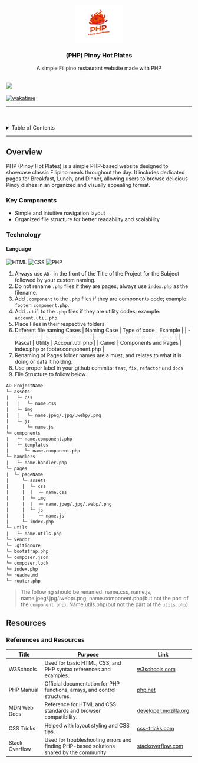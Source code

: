 <a name="readme-top">

<br/>

<br />
<div align="center">
  <a href="https://github.com/MarkGamboaa">
  <!-- TODO: If you want to add logo or banner you can add it here -->
    <img src="./assets/img/php_logo.png" alt="Logo" width="130" height="100">
  </a>
<!-- TODO: Change Title to the name of the title of your Project -->
  <h3 align="center">(PHP) Pinoy Hot Plates</h3>
</div>
<!-- TODO: Make a short description -->
<div align="center">
  A simple Filipino restaurant website made with PHP
</div>

<br />

<!-- TODO: Change the zyx-0314 into your github username  -->
<!-- TODO: Change the WD-Template-Project into the same name of your folder -->

![](https://visit-counter.vercel.app/counter.png?page=MarkGamboaa/AD-Task-2)

[![wakatime](https://wakatime.com/badge/user/018dd99a-4985-4f98-8216-6ca6fe2ce0f8/project/63501637-9a31-42f0-960d-4d0ab47977f8.svg)](https://wakatime.com/badge/user/018dd99a-4985-4f98-8216-6ca6fe2ce0f8/project/63501637-9a31-42f0-960d-4d0ab47977f8)

---

<br />
<br />

<!-- TODO: If you want to add more layers for your readme -->
<details>
  <summary>Table of Contents</summary>
  <ol>
    <li>
      <a href="#overview">Overview</a>
      <ol>
        <li>
          <a href="#key-components">Key Components</a>
        </li>
        <li>
          <a href="#technology">Technology</a>
        </li>
      </ol>
    </li>
    <li>
      <a href="#rule,-practices-and-principles">Rules, Practices and Principles</a>
    </li>
    <li>
      <a href="#resources">Resources</a>
    </li>
  </ol>
</details>

---

## Overview

<!-- TODO: To be changed -->
<!-- The following are just sample -->

PHP (Pinoy Hot Plates) is a simple PHP-based website designed to showcase classic Filipino meals throughout the day. It includes dedicated pages for Breakfast, Lunch, and Dinner, allowing users to browse delicious Pinoy dishes in an organized and visually appealing format.

### Key Components

<!-- TODO: List of Key Components -->
<!-- The following are just sample -->

- Simple and intuitive navigation layout
- Organized file structure for better readability and scalability

### Technology

<!-- TODO: List of Technology Used -->

#### Language

![HTML](https://img.shields.io/badge/HTML-E34F26?style=for-the-badge&logo=html5&logoColor=white)
![CSS](https://img.shields.io/badge/CSS-1572B6?style=for-the-badge&logo=css3&logoColor=white)
![PHP](https://img.shields.io/badge/PHP-777BB4?style=for-the-badge&logo=php&logoColor=white)

<!-- Do not Change this -->

1. Always use `AD-` in the front of the Title of the Project for the Subject followed by your custom naming.
2. Do not rename `.php` files if they are pages; always use `index.php` as the filename.
3. Add `.component` to the `.php` files if they are components code; example: `footer.component.php`.
4. Add `.util` to the `.php` files if they are utility codes; example: `account.util.php`.
5. Place Files in their respective folders.
6. Different file naming Cases
   | Naming Case | Type of code | Example |
   | ----------- | -------------------- | --------------------------------- |
   | Pascal | Utility | Accoun.util.php |
   | Camel | Components and Pages | index.php or footer.component.php |
7. Renaming of Pages folder names are a must, and relates to what it is doing or data it holding.
8. Use proper label in your github commits: `feat`, `fix`, `refactor` and `docs`
9. File Structure to follow below.

```
AD-ProjectName
└─ assets
|   └─ css
|   |   └─ name.css
|   └─ img
|   |   └─ name.jpeg/.jpg/.webp/.png
|   └─ js
|       └─ name.js
└─ components
|   └─ name.component.php
|   └─ templates
|      └─ name.component.php
└─ handlers
|   └─ name.handler.php
└─ pages
|  └─ pageName
|     └─ assets
|     |  └─ css
|     |  |  └─ name.css
|     |  └─ img
|     |  |  └─ name.jpeg/.jpg/.webp/.png
|     |  └─ js
|     |     └─ name.js
|     └─ index.php
└─ utils
|   └─ name.utils.php
└─ vendor
└─ .gitignore
└─ bootstrap.php
└─ composer.json
└─ composer.lock
└─ index.php
└─ readme.md
└─ router.php
```

> The following should be renamed: name.css, name.js, name.jpeg/.jpg/.webp/.png, name.component.php(but not the part of the `component.php`), Name.utils.php(but not the part of the `utils.php`)

## Resources

<!-- TODO: Add References -->

### References and Resources

| Title          | Purpose                                                                                  | Link                                                   |
| -------------- | ---------------------------------------------------------------------------------------- | ------------------------------------------------------ |
| W3Schools      | Used for basic HTML, CSS, and PHP syntax references and examples.                        | [w3schools.com](https://w3schools.com)                 |
| PHP Manual     | Official documentation for PHP functions, arrays, and control structures.                | [php.net](https://www.php.net)                         |
| MDN Web Docs   | Reference for HTML and CSS standards and browser compatibility.                          | [developer.mozilla.org](https://developer.mozilla.org) |
| CSS Tricks     | Helped with layout styling and CSS tips.                                                 | [css-tricks.com](https://css-tricks.com)               |
| Stack Overflow | Used for troubleshooting errors and finding PHP-based solutions shared by the community. | [stackoverflow.com](https://stackoverflow.com)         |
